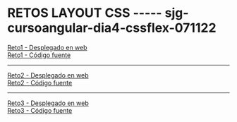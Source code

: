 # RETOS LAYOUT CSS  ----- sjg-cursoangular-dia4-cssflex-071122

[Reto1 - Desplegado en web](https://sergiobni.github.io/sjg-cursoangular-dia4-cssflex-071122/Reto1/)
\
[Reto1 - Código fuente](https://github.com/sergiobni/sjg-cursoangular-dia4-cssflex-071122)

------------------
[Reto2 - Desplegado en web](https://sergiobni.github.io/sjg-cursoangular-dia4-cssflex-071122/Reto2/)
\
[Reto2 - Código fuente](https://github.com/sergiobni/sjg-cursoangular-dia4-cssflex-071122/tree/master/Reto2)

------------------
[Reto3 - Desplegado en web](https://sergiobni.github.io/sjg-cursoangular-dia5-layoutgrid-081122/Reto3/)
\
[Reto3 - Código fuente](https://github.com/sergiobni/sjg-cursoangular-dia5-layoutgrid-081122)


